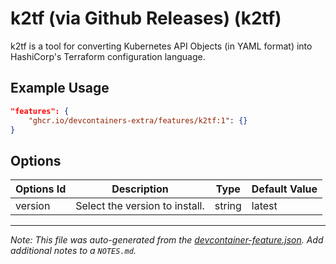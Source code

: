 
# k2tf (via Github Releases) (k2tf)

k2tf is a tool for converting Kubernetes API Objects (in YAML format) into HashiCorp's Terraform configuration language.

## Example Usage

```json
"features": {
    "ghcr.io/devcontainers-extra/features/k2tf:1": {}
}
```

## Options

| Options Id | Description | Type | Default Value |
|-----|-----|-----|-----|
| version | Select the version to install. | string | latest |



---

_Note: This file was auto-generated from the [devcontainer-feature.json](devcontainer-feature.json).  Add additional notes to a `NOTES.md`._
